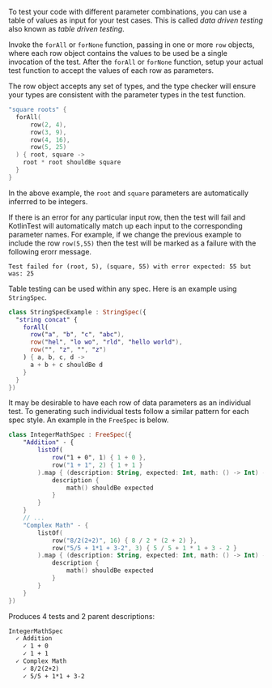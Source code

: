 
To test your code with different parameter combinations, you can use a table of values as input for your test
cases. This is called _data driven testing_ also known as _table driven testing_.

Invoke the `forAll` or `forNone` function, passing in one or more `row` objects, where each row object contains
the values to be used be a single invocation of the test. After the `forAll` or `forNone` function, setup your
actual test function to accept the values of each row as parameters.

The row object accepts any set of types, and the type checker will ensure your types are consistent with the parameter
types in the test function.

```kotlin
"square roots" {
  forAll(
      row(2, 4),
      row(3, 9),
      row(4, 16),
      row(5, 25)
  ) { root, square ->
    root * root shouldBe square
  }
}
```

In the above example, the `root` and `square` parameters are automatically inferrred to be integers.

If there is an error for any particular input row, then the test will fail and KotlinTest will automatically
match up each input to the corresponding parameter names. For example, if we change the previous example to include the row `row(5,55)`
then the test will be marked as a failure with the following erorr message.

```
Test failed for (root, 5), (square, 55) with error expected: 55 but was: 25
```

Table testing can be used within any spec. Here is an example using `StringSpec`.

```kotlin
class StringSpecExample : StringSpec({
  "string concat" {
    forAll(
      row("a", "b", "c", "abc"),
      row("hel", "lo wo", "rld", "hello world"),
      row("", "z", "", "z")
    ) { a, b, c, d ->
      a + b + c shouldBe d
    }
  }
})
```

It may be desirable to have each row of data parameters as an individual test. To generating such individual tests follow a similar pattern for each spec style. An example in the `FreeSpec` is below.

```kotlin
class IntegerMathSpec : FreeSpec({
    "Addition" - {
        listOf(
            row("1 + 0", 1) { 1 + 0 },
            row("1 + 1", 2) { 1 + 1 }
        ).map { (description: String, expected: Int, math: () -> Int) ->
            description {
                math() shouldBe expected
            }
        }
    }
    // ...
    "Complex Math" - {
        listOf(
            row("8/2(2+2)", 16) { 8 / 2 * (2 + 2) },
            row("5/5 + 1*1 + 3-2", 3) { 5 / 5 + 1 * 1 + 3 - 2 }
        ).map { (description: String, expected: Int, math: () -> Int) ->
            description {
                math() shouldBe expected
            }
        }
    }
})
```

Produces 4 tests and 2 parent descriptions:

```txt
IntegerMathSpec
  ✓ Addition
    ✓ 1 + 0
    ✓ 1 + 1
  ✓ Complex Math
    ✓ 8/2(2+2)
    ✓ 5/5 + 1*1 + 3-2
```

